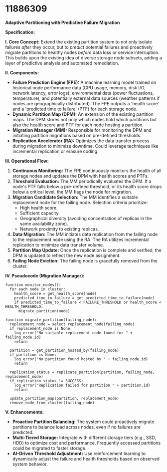 # 11886309

**Adaptive Partitioning with Predictive Failure Migration**

**Specification:**

**I. Core Concept:** Extend the existing partition system to not only isolate failures *after* they occur, but to *predict* potential failures and proactively migrate partitions to healthy nodes *before* data loss or service interruption.  This builds upon the existing idea of diverse storage node subsets, adding a layer of predictive analysis and automated remediation.

**II. Components:**

*   **Failure Prediction Engine (FPE):**  A machine learning model trained on historical node performance data (CPU usage, memory, disk I/O, network latency, error logs), environmental data (power fluctuations, temperature), and potentially external data sources (weather patterns if nodes are geographically distributed). The FPE outputs a 'health score' and a 'predicted time to failure' (PTF) for each storage node.
*   **Dynamic Partition Map (DPM):**  An extension of the existing partition maps. The DPM stores not only which nodes hold which partitions but also the health score and PTF for each node hosting a partition.
*   **Migration Manager (MM):**  Responsible for monitoring the DPM and initiating partition migrations based on pre-defined thresholds.
*   **Replication Accelerator (RA):**  Optimizes the data transfer process during migration to minimize downtime.  Could leverage techniques like incremental replication or erasure coding.

**III. Operational Flow:**

1.  **Continuous Monitoring:** The FPE continuously monitors the health of all storage nodes and updates the DPM with health scores and PTFs.
2.  **Threshold Evaluation:** The MM periodically evaluates the DPM. If a node's PTF falls below a pre-defined threshold, or its health score drops below a critical level, the MM flags the node for migration.
3.  **Migration Candidate Selection:** The MM identifies a suitable replacement node for the failing node.  Selection criteria prioritize:
    *   High health score.
    *   Sufficient capacity.
    *   Geographical diversity (avoiding concentration of replicas in the same availability zone).
    *   Network proximity to existing replicas.
4.  **Data Migration:**  The MM initiates data replication from the failing node to the replacement node using the RA. The RA utilizes incremental replication to minimize data transfer volume.
5.  **Partition Map Update:** Once the replication is complete and verified, the DPM is updated to reflect the new node assignment.
6.  **Failing Node Eviction:** The failing node is gracefully removed from the cluster.

**IV. Pseudocode (Migration Manager):**

```
function monitor_nodes():
  for each node in cluster:
    health_score = get_health_score(node)
    predicted_time_to_failure = get_predicted_time_to_failure(node)
    if predicted_time_to_failure < FAILURE_THRESHOLD or health_score < HEALTH_THRESHOLD:
      migrate_partition(node)

function migrate_partition(failing_node):
  replacement_node = select_replacement_node(failing_node)
  if replacement_node is None:
    log_error("No suitable replacement node found for " + failing_node.id)
    return

  partition = get_partition_hosted_by(failing_node)
  if partition is None:
    log_error("No partition found hosted by " + failing_node.id)
    return

  replication_status = replicate_partition(partition, failing_node, replacement_node)
  if replication_status != SUCCESS:
    log_error("Replication failed for partition " + partition.id)
    return

  update_partition_map(partition, replacement_node)
  remove_node_from_cluster(failing_node)
```

**V. Enhancements:**

*   **Proactive Partition Balancing:**  The system could proactively migrate partitions to balance load across nodes, even if no failures are predicted.
*   **Multi-Tiered Storage:**  Integrate with different storage tiers (e.g., SSD, HDD) to optimize cost and performance.  Frequently accessed partitions could be migrated to faster storage.
*   **AI-Driven Threshold Adjustment:** Use reinforcement learning to dynamically adjust the failure and health thresholds based on observed system behavior.